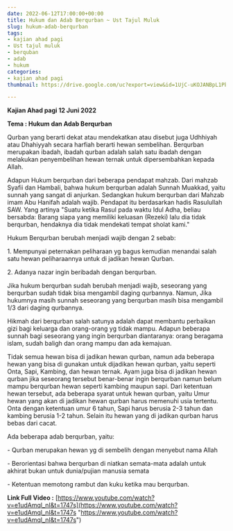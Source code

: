 ```yaml
---
date: 2022-06-12T17:00:00+00:00
title: Hukum dan Adab Berqurban ~ Ust Tajul Muluk
slug: hukum-adab-berqurban
tags:
- kajian ahad pagi
- Ust tajul muluk
- berquban
- adab
- hukum
categories:
- kajian ahad pagi
thumbnail: https://drive.google.com/uc?export=view&id=1UjC-uKOJANBpL1PbHkvC1bt_J2NZ1GrQ

---
```

**Kajian Ahad pagi 12 Juni 2022**

**Tema : Hukum dan Adab Berqurban**

Qurban yang berarti dekat atau mendekatkan atau disebut juga Udhhiyah atau Dhahiyyah secara harfiah berarti hewan sembelihan. Berqurban merupakan ibadah, ibadah qurban adalah salah satu ibadah dengan melakukan penyembelihan hewan ternak untuk dipersembahkan kepada Allah.

Adapun Hukum berqurban dari beberapa pendapat mahzab. Dari mahzab Syafii dan Hambali, bahwa hukum berqurban adalah Sunnah Muakkad, yaitu sunnah yang sangat di anjurkan. Sedangkan hukum berqurban dari Mahzab imam Abu Hanifah adalah wajib. Pendapat itu berdasarkan hadis Rasulullah SAW. Yang artinya "Suatu ketika Rasul pada waktu Idul Adha, beliau bersabda: Barang siapa yang memiliki keluasan (Rezeki) lalu dia tidak berqurban, hendaknya dia tidak mendekati tempat sholat kami."

Hukum Berqurban berubah menjadi wajib dengan 2 sebab:

1\. Mempunyai peternakan peliharaan yg bagus kemudian menandai salah satu hewan peliharaannya untuk di jadikan hewan Qurban.

2\. Adanya nazar ingin beribadah dengan berqurban.

Jika hukum berqurban sudah berubah menjadi wajib, seseorang yang berqurban sudah tidak bisa mengambil daging qurbannya. Namun, Jika hukumnya masih sunnah seseorang yang berqurban masih bisa mengambil 1/3 dari daging qurbannya.

Hikmah dari berqurban salah satunya adalah dapat membantu perbaikan gizi bagi keluarga dan orang-orang yg tidak mampu. Adapun beberapa sunnah bagi seseorang yang ingin berqurban diantaranya: orang beragama islam, sudah baligh dan orang mampu dan ada kemajuan.

Tidak semua hewan bisa di jadikan hewan qurban, namun ada beberapa hewan yang bisa di gunakan untuk dijadikan hewan qurban, yaitu seperti Onta, Sapi, Kambing, dan hewan ternak. Ayam juga bisa di jadikan hewan qurban jika seseorang tersebut benar-benar ingin berqurban namun belum mampu berqurban hewan seperti kambing maupun sapi. Dari ketentuan hewan tersebut, ada beberapa syarat untuk hewan qurban, yaitu Umur hewan yang akan di jadikan hewan qurban harus memenuhi usia tertentu. Onta dengan ketentuan umur 6 tahun, Sapi harus berusia 2-3 tahun dan kambing berusia 1-2 tahun. Selain itu hewan yang di jadikan qurban harus bebas dari cacat.

Ada beberapa adab berqurban, yaitu:

\- Qurban merupakan hewan yg di sembelih dengan menyebut nama Allah

\-  Berorientasi bahwa berqurban di niatkan semata-mata adalah untuk akhirat bukan untuk dunia/pujian manusia semata

\- Ketentuan memotong rambut dan kuku ketika mau berqurban.

**Link Full Video :** [https://www.youtube.com/watch?v=e1udAmql_nI&t=1747s](https://www.youtube.com/watch?v=e1udAmql_nI&t=1747s "https://www.youtube.com/watch?v=e1udAmql_nI&t=1747s")